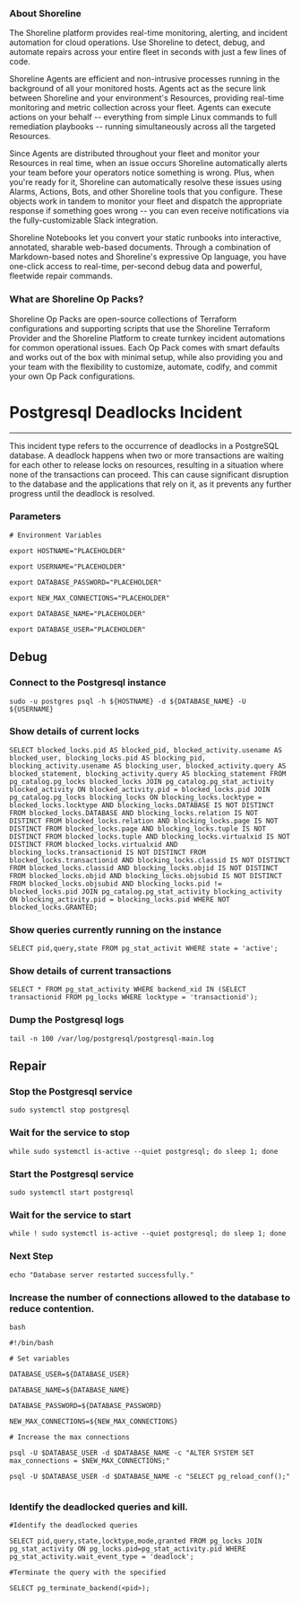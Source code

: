 
### About Shoreline
The Shoreline platform provides real-time monitoring, alerting, and incident automation for cloud operations. Use Shoreline to detect, debug, and automate repairs across your entire fleet in seconds with just a few lines of code.

Shoreline Agents are efficient and non-intrusive processes running in the background of all your monitored hosts. Agents act as the secure link between Shoreline and your environment's Resources, providing real-time monitoring and metric collection across your fleet. Agents can execute actions on your behalf -- everything from simple Linux commands to full remediation playbooks -- running simultaneously across all the targeted Resources.

Since Agents are distributed throughout your fleet and monitor your Resources in real time, when an issue occurs Shoreline automatically alerts your team before your operators notice something is wrong. Plus, when you're ready for it, Shoreline can automatically resolve these issues using Alarms, Actions, Bots, and other Shoreline tools that you configure. These objects work in tandem to monitor your fleet and dispatch the appropriate response if something goes wrong -- you can even receive notifications via the fully-customizable Slack integration.

Shoreline Notebooks let you convert your static runbooks into interactive, annotated, sharable web-based documents. Through a combination of Markdown-based notes and Shoreline's expressive Op language, you have one-click access to real-time, per-second debug data and powerful, fleetwide repair commands.

### What are Shoreline Op Packs?
Shoreline Op Packs are open-source collections of Terraform configurations and supporting scripts that use the Shoreline Terraform Provider and the Shoreline Platform to create turnkey incident automations for common operational issues. Each Op Pack comes with smart defaults and works out of the box with minimal setup, while also providing you and your team with the flexibility to customize, automate, codify, and commit your own Op Pack configurations.

# Postgresql Deadlocks Incident
---

This incident type refers to the occurrence of deadlocks in a PostgreSQL database. A deadlock happens when two or more transactions are waiting for each other to release locks on resources, resulting in a situation where none of the transactions can proceed. This can cause significant disruption to the database and the applications that rely on it, as it prevents any further progress until the deadlock is resolved.

### Parameters
```shell
# Environment Variables

export HOSTNAME="PLACEHOLDER"

export USERNAME="PLACEHOLDER"

export DATABASE_PASSWORD="PLACEHOLDER"

export NEW_MAX_CONNECTIONS="PLACEHOLDER"

export DATABASE_NAME="PLACEHOLDER"

export DATABASE_USER="PLACEHOLDER"
```

## Debug

### Connect to the Postgresql instance
```shell
sudo -u postgres psql -h ${HOSTNAME} -d ${DATABASE_NAME} -U ${USERNAME}
```

### Show details of current locks
```shell
SELECT blocked_locks.pid AS blocked_pid, blocked_activity.usename AS blocked_user, blocking_locks.pid AS blocking_pid, blocking_activity.usename AS blocking_user, blocked_activity.query AS blocked_statement, blocking_activity.query AS blocking_statement FROM pg_catalog.pg_locks blocked_locks JOIN pg_catalog.pg_stat_activity blocked_activity ON blocked_activity.pid = blocked_locks.pid JOIN pg_catalog.pg_locks blocking_locks ON blocking_locks.locktype = blocked_locks.locktype AND blocking_locks.DATABASE IS NOT DISTINCT FROM blocked_locks.DATABASE AND blocking_locks.relation IS NOT DISTINCT FROM blocked_locks.relation AND blocking_locks.page IS NOT DISTINCT FROM blocked_locks.page AND blocking_locks.tuple IS NOT DISTINCT FROM blocked_locks.tuple AND blocking_locks.virtualxid IS NOT DISTINCT FROM blocked_locks.virtualxid AND blocking_locks.transactionid IS NOT DISTINCT FROM blocked_locks.transactionid AND blocking_locks.classid IS NOT DISTINCT FROM blocked_locks.classid AND blocking_locks.objid IS NOT DISTINCT FROM blocked_locks.objid AND blocking_locks.objsubid IS NOT DISTINCT FROM blocked_locks.objsubid AND blocking_locks.pid != blocked_locks.pid JOIN pg_catalog.pg_stat_activity blocking_activity ON blocking_activity.pid = blocking_locks.pid WHERE NOT blocked_locks.GRANTED;
```

### Show queries currently running on the instance
```shell
SELECT pid,query,state FROM pg_stat_activit WHERE state = 'active';

```

### Show details of current transactions
```shell
SELECT * FROM pg_stat_activity WHERE backend_xid IN (SELECT transactionid FROM pg_locks WHERE locktype = 'transactionid');
```

### Dump the Postgresql logs
```shell
tail -n 100 /var/log/postgresql/postgresql-main.log
```

## Repair

### Stop the Postgresql service
```shell
sudo systemctl stop postgresql
```

### Wait for the service to stop
```shell
while sudo systemctl is-active --quiet postgresql; do sleep 1; done
```

### Start the Postgresql service
```shell
sudo systemctl start postgresql
```

### Wait for the service to start
```shell
while ! sudo systemctl is-active --quiet postgresql; do sleep 1; done
```

### Next Step
```shell
echo "Database server restarted successfully."
```

### Increase the number of connections allowed to the database to reduce contention.
```shell
bash

#!/bin/bash

# Set variables

DATABASE_USER=${DATABASE_USER}

DATABASE_NAME=${DATABASE_NAME}

DATABASE_PASSWORD=${DATABASE_PASSWORD}

NEW_MAX_CONNECTIONS=${NEW_MAX_CONNECTIONS}

# Increase the max connections

psql -U $DATABASE_USER -d $DATABASE_NAME -c "ALTER SYSTEM SET max_connections = $NEW_MAX_CONNECTIONS;"

psql -U $DATABASE_USER -d $DATABASE_NAME -c "SELECT pg_reload_conf();"


```
### Identify the deadlocked queries and kill.
```shell
#Identify the deadlocked queries

SELECT pid,query,state,locktype,mode,granted FROM pg_locks JOIN pg_stat_activity ON pg_locks.pid=pg_stat_activity.pid WHERE  pg_stat_activity.wait_event_type = 'deadlock';

#Terminate the query with the specified 

SELECT pg_terminate_backend(<pid>);

```